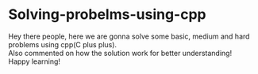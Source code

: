 # Solving-probelms-using-cpp

Hey there people, here we are gonna solve some basic, medium and hard problems using cpp(C plus plus). 
<br>
Also commented on how the solution work for better understanding!
<br>
Happy learning!
